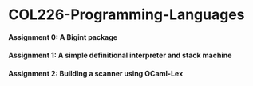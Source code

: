 # COL226-Programming-Languages
#### Assignment 0: A Bigint package
#### Assignment 1: A simple definitional interpreter and stack machine
#### Assignment 2: Building a scanner using OCaml-Lex
